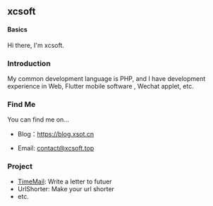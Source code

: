 ## xcsoft
#### Basics

Hi there, I'm xcsoft.

### Introduction

My common development language is PHP, and I have development experience in Web, Flutter mobile software , Wechat applet, etc. 

### Find Me

You can find me on...

  - Blog：<https://blog.xsot.cn>

  - Email: <contact@xcsoft.top>

### Project

  - [TimeMail](http://www.timeletters.cn): Write a letter to futuer
  - UrlShorter: Make your url shorter
  - etc.
  

